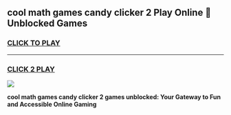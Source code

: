 
## cool math games candy clicker 2 Play Online 👋 Unblocked Games
<h3>
<a href="https://news.freeplayer.one?title=cool_math_games_candy_clicker_2&ref=17CMG">CLICK TO PLAY</a></h3>
<hr>

<h3>
<a href="https://news.freeplayer.one?title=cool_math_games_candy_clicker_2&ref=17CMG">CLICK 2 PLAY</a>
  
</h3>

<a href="https://news.freeplayer.one?title=cool_math_games_candy_clicker_2&ref=17CMG/"><img src="https://clearcache.store/games.png"></a>


**cool math games candy clicker 2 games unblocked: Your Gateway to Fun and Accessible Online Gaming**

